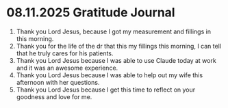 # 08.11.2025 Gratitude Journal

1. Thank you Lord Jesus, because I got my measurement and fillings in this morning.
2. Thank you for the life of the dr that this my fillings this morning, I can tell that he truly cares for his patients.
3. Thank you Lord Jesus because I was able to use Claude today at work and it was an awesome experience.
4. Thank you Lord Jesus because I was able to help out my wife this afternoon with her questions.
5. Thank you Lord Jesus because I get this time to reflect on your goodness and love for me.
